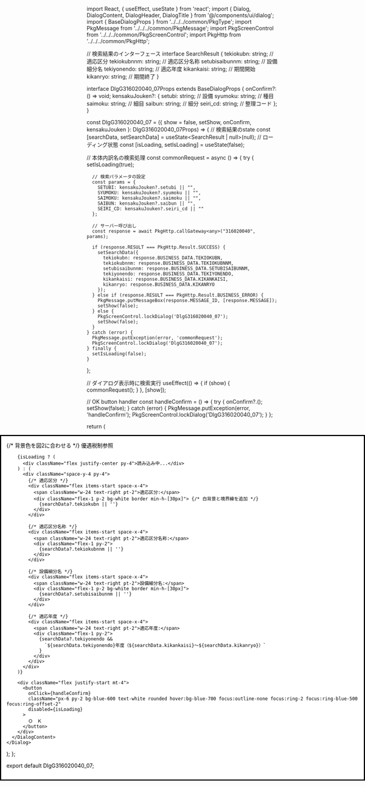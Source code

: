 import React, { useEffect, useState } from 'react';
import { Dialog, DialogContent, DialogHeader, DialogTitle } from '@/components/ui/dialog';
import { BaseDialogProps } from '../../../common/PkgType';
import PkgMessage from '../../../common/PkgMessage';
import PkgScreenControl from '../../../common/PkgScreenControl';
import PkgHttp from '../../../common/PkgHttp';

// 検索結果のインターフェース
interface SearchResult {
  tekiokubn: string;      // 適応区分
  tekiokubnnm: string;    // 適応区分名称
  setubisaibunnm: string; // 設備細分名
  tekiyonendo: string;    // 適応年度
  kikankaisi: string;     // 期間開始
  kikanryo: string;       // 期間終了
}

interface DlgG316020040_07Props extends BaseDialogProps {
  onConfirm?: () => void;
  kensakuJouken?: {
    setubi: string;      // 設備
    syumoku: string;     // 種目
    saimoku: string;     // 細目
    saibun: string;      // 細分
    seiri_cd: string;    // 整理コード
  };
}

const DlgG316020040_07 = ({ 
  show = false, 
  setShow,
  onConfirm,
  kensakuJouken 
}: DlgG316020040_07Props) => {
  // 検索結果のstate
  const [searchData, setSearchData] = useState<SearchResult | null>(null);
  // ローディング状態
  const [isLoading, setIsLoading] = useState<boolean>(false);

  // 本体内訳名の検索処理
  const commonRequest = async () => {
    try {
      setIsLoading(true);
      
      // 検索パラメータの設定
      const params = {
        SETUBI: kensakuJouken?.setubi || "",
        SYUMOKU: kensakuJouken?.syumoku || "",
        SAIMOKU: kensakuJouken?.saimoku || "",
        SAIBUN: kensakuJouken?.saibun || "",
        SEIRI_CD: kensakuJouken?.seiri_cd || ""
      };

      // サーバー呼び出し
      const response = await PkgHttp.callGateway<any>("316020040", params);

      if (response.RESULT === PkgHttp.Result.SUCCESS) {
        setSearchData({
          tekiokubn: response.BUSINESS_DATA.TEKIOKUBN,
          tekiokubnnm: response.BUSINESS_DATA.TEKIOKUBNNM,
          setubisaibunnm: response.BUSINESS_DATA.SETUBISAIBUNNM,
          tekiyonendo: response.BUSINESS_DATA.TEKIYONENDO,
          kikankaisi: response.BUSINESS_DATA.KIKANKAISI,
          kikanryo: response.BUSINESS_DATA.KIKANRYO
        });
      } else if (response.RESULT === PkgHttp.Result.BUSINESS_ERROR) {
        PkgMessage.putMessageBox(response.MESSAGE_ID, [response.MESSAGE]);
        setShow(false);
      } else {
        PkgScreenControl.lockDialog('DlgG316020040_07');
        setShow(false);
      }
    } catch (error) {
      PkgMessage.putException(error, 'commonRequest');
      PkgScreenControl.lockDialog('DlgG316020040_07');
    } finally {
      setIsLoading(false);
    }
  };

  // ダイアログ表示時に検索実行
  useEffect(() => {
    if (show) {
      commonRequest();
    }
  }, [show]);

  // OK button handler
  const handleConfirm = () => {
    try {
      onConfirm?.();
      setShow(false);
    } catch (error) {
      PkgMessage.putException(error, 'handleConfirm');
      PkgScreenControl.lockDialog('DlgG316020040_07');
    }
  };

  return (
    <Dialog open={show} onOpenChange={setShow}>
      <DialogContent className="sm:max-w-[608px] bg-[#F0F0F0]"> {/* 背景色を図2に合わせる */}
        <DialogHeader>
          <DialogTitle className="text-base font-normal">優遇税制参照</DialogTitle>
        </DialogHeader>

        {isLoading ? (
          <div className="flex justify-center py-4">読み込み中...</div>
        ) : (
          <div className="space-y-4 py-4">
            {/* 適応区分 */}
            <div className="flex items-start space-x-4">
              <span className="w-24 text-right pt-2">適応区分:</span>
              <div className="flex-1 p-2 bg-white border min-h-[30px]"> {/* 白背景と境界線を追加 */}
                {searchData?.tekiokubn || ''}
              </div>
            </div>

            {/* 適応区分名称 */}
            <div className="flex items-start space-x-4">
              <span className="w-24 text-right pt-2">適応区分名称:</span>
              <div className="flex-1 py-2">
                {searchData?.tekiokubnnm || ''}
              </div>
            </div>

            {/* 設備細分名 */}
            <div className="flex items-start space-x-4">
              <span className="w-24 text-right pt-2">設備細分名:</span>
              <div className="flex-1 p-2 bg-white border min-h-[30px]">
                {searchData?.setubisaibunnm || ''}
              </div>
            </div>

            {/* 適応年度 */}
            <div className="flex items-start space-x-4">
              <span className="w-24 text-right pt-2">適応年度:</span>
              <div className="flex-1 py-2">
                {searchData?.tekiyonendo && 
                  `${searchData.tekiyonendo}年度（${searchData.kikankaisi}～${searchData.kikanryo}）`
                }
              </div>
            </div>
          </div>
        )}

        <div className="flex justify-start mt-4">
          <button
            onClick={handleConfirm}
            className="px-6 py-2 bg-blue-600 text-white rounded hover:bg-blue-700 focus:outline-none focus:ring-2 focus:ring-blue-500 focus:ring-offset-2"
            disabled={isLoading}
          >
            Ｏ　Ｋ
          </button>
        </div>
      </DialogContent>
    </Dialog>
  );
};

export default DlgG316020040_07;
